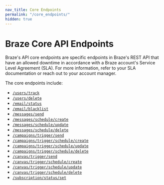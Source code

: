 ```yaml
---
nav_title: Core Endpoints
permalink: "/core_endpoints/"
hidden: true
---
```


# Braze Core API Endpoints

Braze's API core endpoints are specific endpoints in Braze's REST API that have an allowed downtime in accordance with a Braze account's Service Level Agreement (SLA). For more information, refer to your SLA documentation or reach out to your account manager. 

The core endpoints include:
- [`/users/track`][1]
- [`/users/delete`][2]
- [`/email/status`][3]
- [`/email/blacklist`][4]
- [`/messages/send`][5]
- [`/messages/schedule/create`][6]
- [`/messages/schedule/update`][7]
- [`/messages/schedule/delete`][8]
- [`/campaigns/trigger/send`][9]
- [`/campaigns/trigger/schedule/create`][10]
- [`/campaigns/trigger/schedule/update`][11]
- [`/campaigns/trigger/schedule/delete`][12]
- [`/canvas/trigger/send`][13]
- [`/canvas/trigger/schedule/create`][14]
- [`/canvas/trigger/schedule/update`][15]
- [`/canvas/trigger/schedule/delete`][16]
- [`/subscription/status/set`][17]


[1]: {{site.baseurl}}/api/endpoints/user_data/post_user_track/#user-track
[2]: {{site.baseurl}}/api/endpoints/user_data/post_user_delete
[3]: {{site.baseurl}}/api/endpoints/email/post_email_subscription_status/#change-users-email-subscription-status
[4]: {{site.baseurl}}/api/endpoints/email/post_blacklist/
[5]: {{site.baseurl}}/api/endpoints/messaging/send_messages/post_send_messages/#sending-messages-immediately-via-api-only
[6]: {{site.baseurl}}/api/endpoints/messaging/schedule_messages/post_schedule_messages/#create-scheduled-messages
[7]: {{site.baseurl}}/api/endpoints/messaging/schedule_messages/post_update_scheduled_messages/
[8]: {{site.baseurl}}/api/endpoints/messaging/schedule_messages/post_delete_scheduled_messages/
[9]: {{site.baseurl}}/api/endpoints/messaging/schedule_messages/post_schedule_messages/#create-scheduled-messages
[10]: {{site.baseurl}}/api/endpoints/messaging/schedule_messages/post_schedule_triggered_canvases/
[11]: {{site.baseurl}}/api/endpoints/messaging/schedule_messages/post_update_scheduled_triggered_campaigns/
[12]: {{site.baseurl}}/api/endpoints/messaging/schedule_messages/post_delete_scheduled_triggered_messages/
[13]: {{site.baseurl}}/api/endpoints/messaging/send_messages/post_send_triggered_canvases/#sending-canvas-messages-via-api-triggered-delivery
[14]: {{site.baseurl}}/api/endpoints/messaging/schedule_messages/post_schedule_triggered_canvases/#schedule-api-triggered-canvases
[15]: {{site.baseurl}}/api/endpoints/messaging/schedule_messages/post_update_scheduled_triggered_campaigns/
[16]: {{site.baseurl}}/api/endpoints/messaging/schedule_messages/post_delete_scheduled_triggered_messages/
[17]: {{site.baseurl}}/api/endpoints/subscription_groups/post_update_user_subscription_group_status/#update-users-subscription-group-status